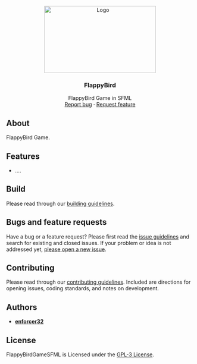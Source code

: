 <p align="center">
  <a href="#license">
    <img src="Resources/Branding/BannerSmall.png" alt="Logo" width=300 height=180>
  </a>

  <h3 align="center">FlappyBird</h3>

  <p align="center">
    FlappyBird Game in SFML
    <br>
    <a href="https://github.com/enforcer32/FlappyBirdGameSFML/issues/new?labels=bug">Report bug</a>
    ·
    <a href="https://github.com/enforcer32/FlappyBirdGameSFML/issues/new?labels=feature">Request feature</a>
  </p>
</p>

## About

FlappyBird Game.

## Features

- ....

## Build
Please read through our [building guidelines](https://github.com/enforcer32/FlappyBirdGameSFML/blob/master/BUILDING.md).

## Bugs and feature requests

Have a bug or a feature request? Please first read the [issue guidelines](https://github.com/enforcer32/FlappyBirdGameSFML/blob/master/CONTRIBUTING.md) and search for existing and closed issues. If your problem or idea is not addressed yet, [please open a new issue](https://github.com/enforcer32/FlappyBirdGameSFML/issues/new).

## Contributing

Please read through our [contributing guidelines](https://github.com/enforcer32/FlappyBirdGameSFML/blob/master/CONTRIBUTING.md). Included are directions for opening issues, coding standards, and notes on development.
## Authors

- [**enforcer32**](https://github.com/enforcer32)

## License

FlappyBirdGameSFML is Licensed under the [GPL-3 License](https://github.com/enforcer32/FlappyBirdGameSFML/blob/master/COPYING.txt).
